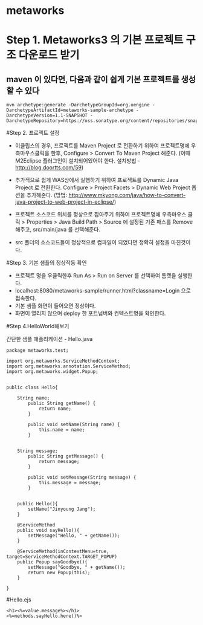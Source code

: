 metaworks
=========


# Step 1. Metaworks3 의 기본 프로젝트 구조 다운로드 받기
 
## maven 이 있다면, 다음과 같이 쉽게 기본 프로젝트를 생성할 수 있다

```
mvn archetype:generate -DarchetypeGroupId=org.uengine -DarchetypeArtifactId=metaworks-sample-archetype -DarchetypeVersion=1.1-SNAPSHOT -DarchetypeRepository=https://oss.sonatype.org/content/repositories/snapshots
```
 
#Step 2. 프로젝트 설정

* 이클립스의 경우, 프로젝트를 Maven Project 로 전환하기 위하여 프로젝트명에 우측마우스클릭을 한후, Configure > Convert To Maven Project 해준다. (이때 M2Eclipse 플러그인이 설치되어있어야 한다. 설치방법 - http://blog.doortts.com/59)

* 추가적으로 쉽게 WAS상에서 실행하기 위하여 프로젝트를 Dynamic Java Project 로 전환한다. Configure > Project Facets > Dynamic Web Project 옵션을 추가해준다. (방법: http://www.mkyong.com/java/how-to-convert-java-project-to-web-project-in-eclipse/)

* 프로젝트 소스코드 위치를 정상으로 잡아주기 위하여 프로젝트명에 우측마우스 클릭 > Properties > Java Build Path > Source 에 설정된 기존 패스를 Remove 해주고, src/main/java 를 선택해준다.

* src 폴더의 소스코드들이 정상적으로 컴파일이 되었다면 정확히 설정을 마친것이다. 

#Step 3. 기본 샘플의 정상작동 확인
* 프로젝트 명을 우클릭한후 Run As > Run on Server 를 선택하여 톰캣을 실행한다.
* localhost:8080/metaworks-sample/runner.html?classname=Login 으로 접속한다.
* 기본 샘플 화면이 들어오면 정상이다.
* 화면이 열리지 않으며 deploy 한 포트넘버와 컨텍스트명을 확인한다.

#Step 4.HelloWorld해보기
 
간단한 샘플 애플리케이션 - Hello.java

```
package metaworks.test;
 
import org.metaworks.ServiceMethodContext;
import org.metaworks.annotation.ServiceMethod;
import org.metaworks.widget.Popup;
 
 
public class Hello{
 
    String name;
        public String getName() {
            return name;
        }
 
        public void setName(String name) {
            this.name = name;
        }
 
         
    String message;
        public String getMessage() {
            return message;
        }
 
        public void setMessage(String message) {
            this.message = message;
        }
 
 
    public Hello(){
        setName("Jinyoung Jang");
    }
 
    @ServiceMethod
    public void sayHello(){
        setMessage("Hello, " + getName());
    }
 
    @ServiceMethod(inContextMenu=true, target=ServiceMethodContext.TARGET_POPUP)
    public Popup sayGoodbye(){
        setMessage("Goodbye, " + getName());
        return new Popup(this);
    }
 
}
```
 
#Hello.ejs
```
<h1><%=value.message%></h1>
<%=methods.sayHello.here()%>
```

